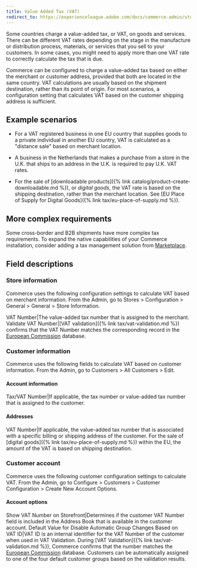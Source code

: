 ```yaml
---
title: Value Added Tax (VAT)
redirect_to: https://experienceleague.adobe.com/docs/commerce-admin/stores-sales/site-store/taxes/vat.html
---
```


Some countries charge a value-added tax, or VAT, on goods and services. There can be different VAT rates depending on the stage in the manufacture or distribution process, materials, or services that you sell to your customers. In some cases, you might need to apply more than one VAT rate to correctly calculate the tax that is due.

Commerce can be configured to charge a value-added tax based on either the merchant or customer address, provided that both are located in the same country. VAT calculations are usually based on the shipment destination, rather than its point of origin. For most scenarios, a configuration setting that calculates VAT based on the customer shipping address is sufficient.

## Example scenarios

- For a VAT registered business in one EU country that supplies goods to a private individual in another EU country, VAT is calculated as a "distance sale" based on merchant location.

- A business in the Netherlands that makes a purchase from a store in the U.K. that ships to an address in the U.K. is required to pay U.K. VAT rates.

- For the sale of [downloadable products]({% link catalog/product-create-downloadable.md %}), or _digital goods_, the VAT rate is based on the shipping destination, rather than the merchant location. See [EU Place of Supply for Digital Goods]({% link tax/eu-place-of-supply.md %}).

## More complex requirements

Some cross-border and B2B shipments have more complex tax requirements. To expand the native capabilities of your Commerce installation, consider adding a tax management solution from [Marketplace](https://marketplace.magento.com/extensions/accounting-finance/taxes.html).

## Field descriptions

### Store information

Commerce uses the following configuration settings to calculate VAT based on merchant information. From the Admin, go to Stores > Configuration > General > General > Store Information.

VAT Number|The value-added tax number that is assigned to the merchant.
Validate VAT Number|[VAT validation]({% link tax/vat-validation.md %}) confirms that the VAT Number matches the corresponding record in the [European Commission](https://ec.europa.eu/taxation_customs/vies/) database.

### Customer information

Commerce uses the following fields to calculate VAT based on customer information. From the Admin, go to Customers > All Customers > Edit.

#### Account information

Tax/VAT Number|If applicable, the tax number or value-added tax number that is assigned to the customer.

#### Addresses

VAT Number|If applicable, the value-added tax number that is associated with a specific billing or shipping address of the customer. For the sale of [digital goods]({% link tax/eu-place-of-supply.md %}) within the EU, the amount of the VAT is based on shipping destination.

### Customer account

Commerce uses the following customer configuration settings to calculate VAT. From the Admin, go to Configure > Customers > Customer Configuration > Create New Account Options.

#### Account options

Show VAT Number on Storefront|Determines if the customer VAT Number field is included in the Address Book that is available in the customer account.
Default Value for Disable Automatic Group Changes Based on VAT ID|VAT ID is an internal identifier for the VAT Number of the customer when used in VAT Validation. During [VAT Validation]({% link tax/vat-validation.md %}), Commerce confirms that the number matches the [European Commission](https://ec.europa.eu/taxation_customs/vies/) database. Customers can be automatically assigned to one of the four default customer groups based on the validation results.
